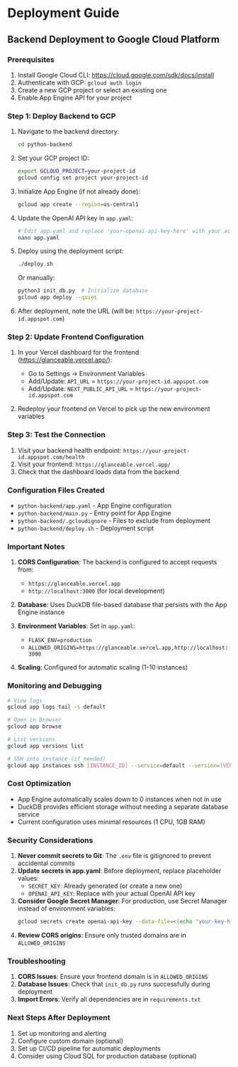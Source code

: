 # Deployment Guide

## Backend Deployment to Google Cloud Platform

### Prerequisites
1. Install Google Cloud CLI: https://cloud.google.com/sdk/docs/install
2. Authenticate with GCP: `gcloud auth login`
3. Create a new GCP project or select an existing one
4. Enable App Engine API for your project

### Step 1: Deploy Backend to GCP

1. Navigate to the backend directory:
   ```bash
   cd python-backend
   ```

2. Set your GCP project ID:
   ```bash
   export GCLOUD_PROJECT=your-project-id
   gcloud config set project your-project-id
   ```

3. Initialize App Engine (if not already done):
   ```bash
   gcloud app create --region=us-central1
   ```

4. Update the OpenAI API key in `app.yaml`:
   ```bash
   # Edit app.yaml and replace 'your-openai-api-key-here' with your actual key
   nano app.yaml
   ```

5. Deploy using the deployment script:
   ```bash
   ./deploy.sh
   ```

   Or manually:
   ```bash
   python3 init_db.py  # Initialize database
   gcloud app deploy --quiet
   ```

6. After deployment, note the URL (will be: `https://your-project-id.appspot.com`)

### Step 2: Update Frontend Configuration

1. In your Vercel dashboard for the frontend (https://glanceable.vercel.app/):
   - Go to Settings → Environment Variables
   - Add/Update: `API_URL` = `https://your-project-id.appspot.com`
   - Add/Update: `NEXT_PUBLIC_API_URL` = `https://your-project-id.appspot.com`

2. Redeploy your frontend on Vercel to pick up the new environment variables

### Step 3: Test the Connection

1. Visit your backend health endpoint: `https://your-project-id.appspot.com/health`
2. Visit your frontend: `https://glanceable.vercel.app/`
3. Check that the dashboard loads data from the backend

### Configuration Files Created

- `python-backend/app.yaml` - App Engine configuration
- `python-backend/main.py` - Entry point for App Engine
- `python-backend/.gcloudignore` - Files to exclude from deployment
- `python-backend/deploy.sh` - Deployment script

### Important Notes

1. **CORS Configuration**: The backend is configured to accept requests from:
   - `https://glanceable.vercel.app`
   - `http://localhost:3000` (for local development)

2. **Database**: Uses DuckDB file-based database that persists with the App Engine instance

3. **Environment Variables**: Set in `app.yaml`:
   - `FLASK_ENV=production`
   - `ALLOWED_ORIGINS=https://glanceable.vercel.app,http://localhost:3000`

4. **Scaling**: Configured for automatic scaling (1-10 instances)

### Monitoring and Debugging

```bash
# View logs
gcloud app logs tail -s default

# Open in browser
gcloud app browse

# List versions
gcloud app versions list

# SSH into instance (if needed)
gcloud app instances ssh [INSTANCE_ID] --service=default --version=[VERSION_ID]
```

### Cost Optimization

- App Engine automatically scales down to 0 instances when not in use
- DuckDB provides efficient storage without needing a separate database service
- Current configuration uses minimal resources (1 CPU, 1GB RAM)

### Security Considerations

1. **Never commit secrets to Git**: The `.env` file is gitignored to prevent accidental commits
2. **Update secrets in app.yaml**: Before deployment, replace placeholder values:
   - `SECRET_KEY`: Already generated (or create a new one)
   - `OPENAI_API_KEY`: Replace with your actual OpenAI API key
3. **Consider Google Secret Manager**: For production, use Secret Manager instead of environment variables:
   ```bash
   gcloud secrets create openai-api-key --data-file=<(echo "your-key-here")
   ```
4. **Review CORS origins**: Ensure only trusted domains are in `ALLOWED_ORIGINS`

### Troubleshooting

1. **CORS Issues**: Ensure your frontend domain is in `ALLOWED_ORIGINS`
2. **Database Issues**: Check that `init_db.py` runs successfully during deployment
3. **Import Errors**: Verify all dependencies are in `requirements.txt`

### Next Steps After Deployment

1. Set up monitoring and alerting
2. Configure custom domain (optional)
3. Set up CI/CD pipeline for automatic deployments
4. Consider using Cloud SQL for production database (optional) 